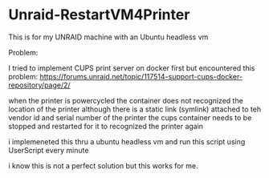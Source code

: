 # Unraid-RestartVM4Printer

This is for my UNRAID machine with an Ubuntu headless vm

Problem: 

I tried to implement CUPS print server on docker first but encountered this problem: https://forums.unraid.net/topic/117514-support-cups-docker-repository/page/2/


when the printer is powercycled the container does not recognized the location of the printer although there is a static link (symlink) attached to teh vendor id and serial number
of the printer the cups container needs to be stopped and restarted for it to recognized the printer again


i implemeneted this thru a ubuntu headless vm and run this script using UserScript every minute

i know this is not a perfect solution but this works for me.
